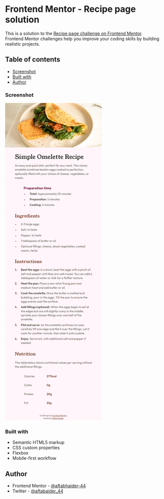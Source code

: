 # Frontend Mentor - Recipe page solution

This is a solution to the [Recipe page challenge on Frontend Mentor](https://www.frontendmentor.io/challenges/recipe-page-KiTsR8QQKm). Frontend Mentor challenges help you improve your coding skills by building realistic projects. 

## Table of contents
- [Screenshot](#screenshot)
- [Built with](#built-with)
- [Author](#author)

### Screenshot

![Screenshot](./assets/images/127.0.0.1_3000_recipe-page-main_index.html.png)

### Built with

- Semantic HTML5 markup
- CSS custom properties
- Flexbox
- Mobile-first workflow

## Author

- Frontend Mentor - [@aftabhaider-44](https://www.frontendmentor.io/profile/aftabhaider-44)
- Twitter - [@aftabaider_44](https://twitter.com/aftabhaider_44)
